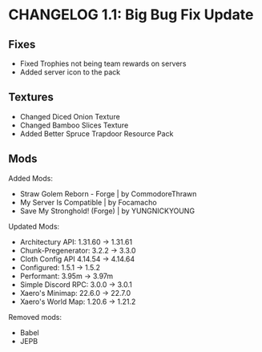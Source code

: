 # CHANGELOG 1.1: Big Bug Fix Update

## Fixes
- Fixed Trophies not being team rewards on servers
- Added server icon to the pack

## Textures
- Changed Diced Onion Texture
- Changed Bamboo Slices Texture
- Added Better Spruce Trapdoor Resource Pack

## Mods
Added Mods:
- Straw Golem Reborn - Forge | by CommodoreThrawn
- My Server Is Compatible | by Focamacho
- Save My Stronghold! (Forge) | by YUNGNICKYOUNG

Updated Mods:
- Architectury API: 1.31.60 -> 1.31.61
- Chunk-Pregenerator: 3.2.2 -> 3.3.0
- Cloth Config API 4.14.54 -> 4.14.64
- Configured: 1.5.1 -> 1.5.2
- Performant: 3.95m -> 3.97m
- Simple Discord RPC: 3.0.0 -> 3.0.1
- Xaero's Minimap: 22.6.0 -> 22.7.0
- Xaero's World Map: 1.20.6 -> 1.21.2

Removed mods:
- Babel
- JEPB
